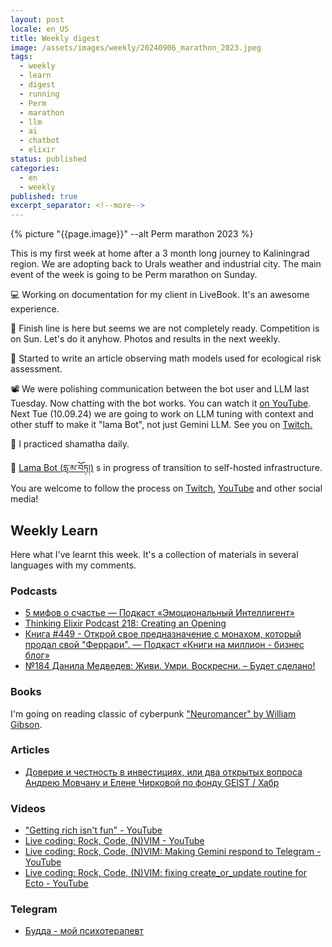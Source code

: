```yaml
---
layout: post
locale: en_US
title: Weekly digest
image: /assets/images/weekly/20240906_marathon_2023.jpeg
tags:
  - weekly
  - learn
  - digest
  - running
  - Perm
  - marathon
  - llm
  - ai
  - chatbot
  - elixir
status: published
categories:
  - en
  - weekly
published: true
excerpt_separator: <!--more-->
---
```

{% picture "{{page.image}}" --alt Perm marathon 2023 %}

This is my first week at home after a 3 month long journey to Kaliningrad region. We are adopting back to Urals weather and industrial city. The main event of the week is going to be Perm marathon on Sunday.

💻 Working on documentation for my client in LiveBook. It's an awesome experience.

🏃 Finish line is here but seems we are not completely ready. Competition is on Sun. Let's do it anyhow. Photos and results in the next weekly.

🔬 Started to write an article observing math models used for ecological risk assessment.

📽️ We were polishing communication between the bot user and LLM last Tuesday. Now chatting with the bot works. You can watch it [on YouTube](https://youtu.be/kDU1vjhS0_I?si=cVaXUtaAeDytHZn4). Next Tue (10.09.24) we are going to work on LLM tuning with context and other stuff to make it "lama Bot", not just Gemini LLM. See you on [Twitch.](https://www.twitch.tv/war1and)

🪷 I practiced shamatha daily.

 📿 [Lama Bot (དླ་མ་བོཏ།)](https://t.me/compassion_lama_bot) s in progress of transition to self-hosted infrastructure. You are welcome to follow the process on [Twitch](https://www.twitch.tv/war1and), [YouTube](https://www.youtube.com/watch?v=8osAamu3GlU&list=PLX764RemXwZZ_XfWfV8tq1PvoM4Ebcdo8&pp=gAQBiAQB) and other social media!

<!--more-->

## Weekly Learn
Here what I've learnt this week. It's a collection of materials  in several languages with my comments.

### Podcasts
- [5 мифов о счастье — Подкаст «Эмоциональный Интеллигент»](https://emotional.mave.digital/ep-135)
- [Thinking Elixir Podcast 218: Creating an Opening](https://podcast.thinkingelixir.com/218)
- [Книга #449 - Открой свое предназначение с монахом, который продал свой "Феррари". — Подкаст «Книги на миллион - бизнес блог»](https://ikniga.mave.digital/ep-467)
- [№184 Данила Медведев: Живи. Умри. Воскресни. – Будет сделано!](https://willbedone.ru/danila-medvedev-184//)

### Books
I'm going on reading classic of cyberpunk ["Neuromancer" by William Gibson](https://en.wikipedia.org/wiki/Neuromancer).

### Articles
- [Доверие и честность в инвестициях, или два открытых вопроса Андрею Мовчану и Елене Чирковой по фонду GEIST / Хабр](https://habr.com/ru/articles/839088/)

### Videos
- ["Getting rich isn't fun" - YouTube](https://youtu.be/3aAbKVSFP6k?si=F3cvVtwbZgadKWGh)
- [Live coding: Rock, Code, (N)VIM - YouTube](https://youtu.be/on9F-zGaLfI)
- [Live coding: Rock, Code, (N)VIM: Making Gemini respond to Telegram - YouTube](https://youtu.be/kDU1vjhS0_I)
- [Live coding: Rock, Code, (N)VIM: fixing create\_or\_update routine for Ecto - YouTube](https://youtu.be/V9nWpPvcYfQ)

### Telegram
- [Будда - мой психотерапевт](https://t.me/Buddha_is_my_theropist_ru)

